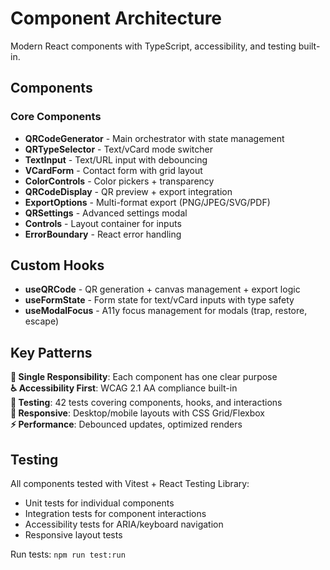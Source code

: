 # Component Architecture

Modern React components with TypeScript, accessibility, and testing built-in.

## Components

### Core Components

- **QRCodeGenerator** - Main orchestrator with state management
- **QRTypeSelector** - Text/vCard mode switcher
- **TextInput** - Text/URL input with debouncing
- **VCardForm** - Contact form with grid layout
- **ColorControls** - Color pickers + transparency
- **QRCodeDisplay** - QR preview + export integration
- **ExportOptions** - Multi-format export (PNG/JPEG/SVG/PDF)
- **QRSettings** - Advanced settings modal
- **Controls** - Layout container for inputs
- **ErrorBoundary** - React error handling

## Custom Hooks

- **useQRCode** - QR generation + canvas management + export logic
- **useFormState** - Form state for text/vCard inputs with type safety
- **useModalFocus** - A11y focus management for modals (trap, restore, escape)

## Key Patterns

**🎯 Single Responsibility**: Each component has one clear purpose  
**♿ Accessibility First**: WCAG 2.1 AA compliance built-in  
**🧪 Testing**: 42 tests covering components, hooks, and interactions  
**📱 Responsive**: Desktop/mobile layouts with CSS Grid/Flexbox  
**⚡ Performance**: Debounced updates, optimized renders

## Testing

All components tested with Vitest + React Testing Library:

- Unit tests for individual components
- Integration tests for component interactions
- Accessibility tests for ARIA/keyboard navigation
- Responsive layout tests

Run tests: `npm run test:run`
